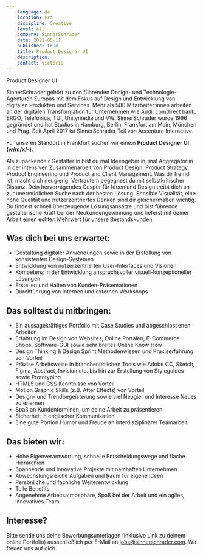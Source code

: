 ```yaml
---
    language: de
    location: Fra
    discipline: Creative
    level: all
    company: SinnerSchrader
    date: 2021-05-11
    published: true
    title: Product Designer UI
    description: 
    contact: victoria
---
```



Product Designer UI
 
SinnerSchrader gehört zu den führenden Design- und Technologie-Agenturen Europas mit dem Fokus auf Design und Entwicklung von digitalen Produkten und Services. Mehr als 500 Mitarbeiter:innen arbeiten an der digitalen Transformation für Unternehmen wie Audi, comdirect bank, ERGO, Telefónica, TUI, Unitymedia und VW. SinnerSchrader wurde 1996 gegründet und hat Studios in Hamburg, Berlin, Frankfurt am Main, München und Prag. Seit April 2017 ist SinnerSchrader Teil von Accenture Interactive.

Für unseren Standort in Frankfurt suchen wir eine:n **Product Designer UI (w/m/x/-)**.

Als zupackende:r Gestalter:in bist du mal Ideengeber:in, mal Aggregator:in in der intensiven Zusammenarbeit von Product Design, Product Strategy, Product Engineering und Product and Client Management. Was dir fremd ist, macht dich neugierig, Vertrautem begegnest du mit selbstkritischer Distanz. Dein hervorragendes Gespür für Ideen und Design treibt dich an zur unermüdlichen Suche nach der besten Lösung. Sensible Visualität, eine hohe Qualität und nutzerzentriertes Denken sind dir gleichermaßen wichtig. Du findest schnell überzeugende Lösungsansätze und bist führende gestalterische Kraft bei der Neukundengewinnung und lieferst mit deiner Arbeit einen echten Mehrwert für unsere Bestandskunden.

## Was dich bei uns erwartet:

- Gestaltung digitaler Anwendungen sowie in der Erstellung von konsistenten Design-Systemen
- Entwicklung von nutzerzentrierten User-Interfaces und Visionen
- Kompetenz in der Entwicklung anspruchsvoller visuell-konzeptioneller Lösungen
- Erstellen und Halten von Kunden-Präsentationen
- Durchführung von internen und externen Workshops


## Das solltest du mitbringen:

- Ein aussagekräftiges Portfolio mit Case Studies und abgeschlossenen Arbeiten
- Erfahrung im Design von Websites, Online Portalen, E-Commerce Shops, Software-GUI sowie sehr breites Online Know How
- Design Thinking & Design Sprint Methodenwissen und Praxiserfahrung von Vorteil
- Präzise Arbeitsweise in branchenüblichen Tools wie Adobe CC, Sketch, Figma, Abstract, Invision etc. bis hin zur Erstellung von Styleguides sowie Prototyping
- HTML5 und CSS Kenntnisse von Vorteil
- Motion Graphic Skills (z.B. After Effects) von Vorteil
- Design- und Trendbegeisterung sowie viel Neugier und Interesse Neues zu erlernen
- Spaß an Kundenterminen, um deine Arbeit zu präsentieren
- Sicherheit in englischer Kommunikation
- Eine gute Portion Humor und Freude an interdisziplinärer Teamarbeit

## Das bieten wir:

- Hohe Eigenverantwortung, schnelle Entscheidungswege und flache Hierarchien
- Spannende und innovative Projekte mit namhaften Unternehmen
- Abwechslungsreiche Aufgaben und Raum für eigene Ideen
- Persönliche und fachliche Weiterentwicklung
- Tolle Benefits
- Angenehme Arbeitsatmosphäre, Spaß bei der Arbeit und ein agiles, innovatives Team

## Interesse?

Bitte sende uns deine Bewerbungsunterlagen (inklusive Link zu deinem online Portfolio) ausschließlich per E-Mail an <jobs@sinnerschrader.com>. Wir freuen uns auf dich.
